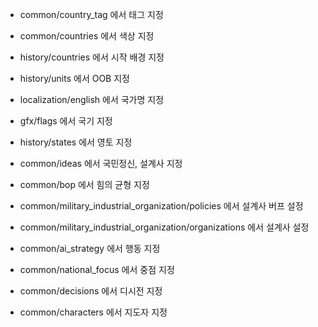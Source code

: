- common/country_tag 에서 태그 지정
- common/countries 에서 색상 지정
- history/countries 에서 시작 배경 지정
- history/units 에서 OOB 지정
- localization/english 에서 국가명 지정
- gfx/flags 에서 국기 지정
- history/states 에서 영토 지정 



- common/ideas 에서 국민정신, 설계사 지정
- common/bop 에서 힘의 균형 지정
- common/military_industrial_organization/policies 에서 설계사 버프 설정
- common/military_industrial_organization/organizations 에서 설계사 설정
- common/ai_strategy 에서 행동 지정
- common/national_focus 에서 중점 지정
- common/decisions 에서 디시전 지정
- common/characters 에서 지도자 지정